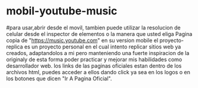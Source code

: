 # mobil-youtube-music
#para usar,abrir desde el movil, tambien puede utilizar la resolucion de celular desde el inspector de elementos o la manera que usted eliga
Pagina copia de "https://music.youtube.com" en su version mobile el proyecto-replica es un proyecto personal en el cual intento replicar sitios web ya creados, 
adaptandolos a mi pero manteniendo una fuerte inspiracion de la originaly de esta forma poder practicar y mejorar mis habilidades como desarrollador web. 
los links de las paginas oficiales estan dentro de los archivos html, 
puedes acceder a ellos dando click ya sea en los logos o en los botones que dicen "Ir A Pagina Oficial".

